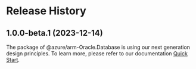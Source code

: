 # Release History
    
## 1.0.0-beta.1 (2023-12-14)

The package of @azure/arm-Oracle.Database is using our next generation design principles. To learn more, please refer to our documentation [Quick Start](https://aka.ms/js-track2-quickstart).
